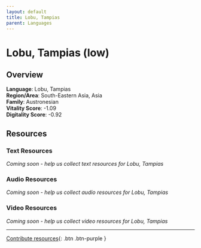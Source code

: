 ```yaml
---
layout: default
title: Lobu, Tampias
parent: Languages
---
```


# Lobu, Tampias (low)

## Overview

**Language**: Lobu, Tampias  
**Region/Area**: South-Eastern Asia, Asia  
**Family**: Austronesian  
**Vitality Score**: -1.09  
**Digitality Score**: -0.92  

## Resources

### Text Resources
*Coming soon - help us collect text resources for Lobu, Tampias*

### Audio Resources
*Coming soon - help us collect audio resources for Lobu, Tampias*

### Video Resources
*Coming soon - help us collect video resources for Lobu, Tampias*

---

[Contribute resources](https://fairtrain.github.io/){: .btn .btn-purple }
